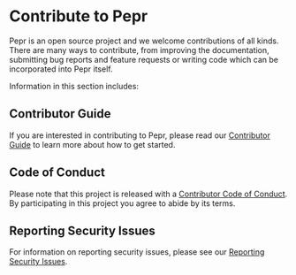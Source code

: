# Contribute to Pepr

Pepr is an open source project and we welcome contributions of all kinds. There are many ways to contribute, from improving the documentation, submitting bug reports and feature requests or writing code which can be incorporated into Pepr itself.

Information in this section includes:

## Contributor Guide

If you are interested in contributing to Pepr, please read our [Contributor Guide](./120_contribute/10_contributor-guide.md) to learn more about how to get started.

## Code of Conduct

Please note that this project is released with a [Contributor Code of Conduct](./120_contribute/20_code-of-conduct.md). By participating in this project you agree to abide by its terms.

## Reporting Security Issues

For information on reporting security issues, please see our [Reporting Security Issues](./120_contribute/40_report-security-issue.md).
